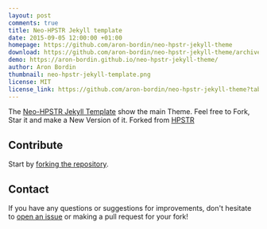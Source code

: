 ```yaml
---
layout: post
comments: true
title: Neo-HPSTR Jekyll template
date: 2015-09-05 12:00:00 +01:00
homepage: https://github.com/aron-bordin/neo-hpstr-jekyll-theme
download: https://github.com/aron-bordin/neo-hpstr-jekyll-theme/archive/master.zip
demo: https://aron-bordin.github.io/neo-hpstr-jekyll-theme/
author: Aron Bordin
thumbnail: neo-hpstr-jekyll-template.png
license: MIT
license_link: https://github.com/aron-bordin/neo-hpstr-jekyll-theme?tab=MIT-1-ov-file#readme
---
```


The [Neo-HPSTR Jekyll Template](https://github.com/aron-bordin/neo-hpstr-jekyll-theme) show the main Theme. Feel free to Fork, Star it and make a New Version of it. Forked from [HPSTR](https://github.com/mmistakes/hpstr-jekyll-theme)

## Contribute

Start by [forking the repository](https://github.com/aron-bordin/neo-hpstr-jekyll-theme).

## Contact

If you have any questions or suggestions for improvements, don't hesitate to [open an issue](https://github.com/aron-bordin/neo-hpstr-jekyll-theme) or making a pull request for your fork!

